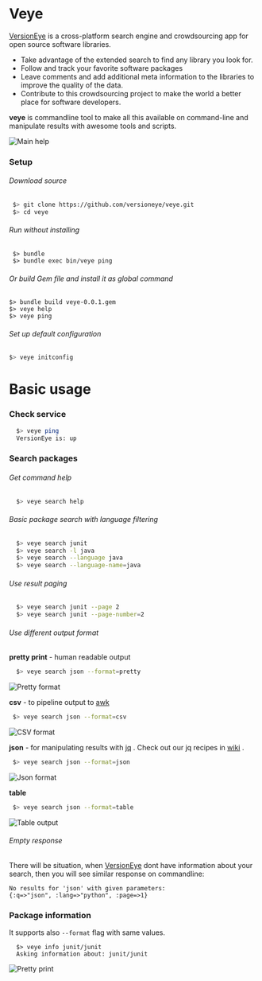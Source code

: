 # Veye

[VersionEye](http://www.versioneye.com/) is a cross-platform search engine and crowdsourcing app for open source software libraries. 
 * Take advantage of the extended search to find any library you look for. 
 * Follow and track your favorite software packages
 * Leave comments and add additional meta information to the libraries to improve the quality of the data. 
 * Contribute to this crowdsourcing project to make the world a better place for software developers.


**veye** is commandline tool to make all this available on command-line and manipulate results with awesome tools and scripts. 

![Main help](https://www.dropbox.com/s/ffvpzupa3rvc3vq/cli_start_page.png)


### Setup

###### Download source
 ```bash
  $> git clone https://github.com/versioneye/veye.git
  $> cd veye
 ```

###### Run without installing
 ```
  $> bundle
  $> bundle exec bin/veye ping
 ```
 
###### Or build Gem file and install it as global command

  ```
  $> bundle build veye-0.0.1.gem
  $> veye help
  $> veye ping
  ```

###### Set up default configuration

  ```bash
  $> veye initconfig
  ```

# Basic usage


### Check service 

 ```bash
   $> veye ping
   VersionEye is: up
 ```

### Search packages 

###### Get command help

 ```bash
   $> veye search help
 ```
 
###### Basic package search with language filtering

 ```bash
   $> veye search junit
   $> veye search -l java
   $> veye search --language java
   $> veye search --language-name=java
 ```

###### Use result paging

  ```bash
    $> veye search junit --page 2
    $> veye search junit --page-number=2
  ```

###### Use different output format

  **pretty print** - human readable output
 
  ```bash
    $> veye search json --format=pretty
  ```
 
  ![Pretty format](https://dl-web.dropbox.com/get/versioneye_video/veye_cli/search_format_pretty.png?w=0991bcd0)
 
 **csv** - to pipeline output to [awk](http://www.gnu.org/software/gawk/manual/gawk.html)
 
 ```bash
  $> veye search json --format=csv
 ```

 ![CSV format](https://dl-web.dropbox.com/get/versioneye_video/veye_cli/search_format_csv.png?w=778a61cf)

 **json** - for manipulating results with [jq](http://stedolan.github.com/jq/) . 
 Check out our jq recipes in [wiki](https://github.com/versioneye/veye/wiki/jq-recipes) .
 
 
 ```bash
  $> veye search json --format=json
 ```
 
 ![Json format](https://dl-web.dropbox.com/get/versioneye_video/veye_cli/search_format_json.png?w=9495485e)
 
 **table**
 
 ```bash
  $> veye search json --format=table
 ```
 ![Table output](https://dl-web.dropbox.com/get/versioneye_video/veye_cli/search_format_table.png?w=302b736f)
 

###### Empty response

There will be situation, when [VersionEye](http://versioneye.com) dont have information about your search, then you will see similar response on commandline:

  ```
  No results for 'json' with given parameters: 
  {:q=>"json", :lang=>"python", :page=>1}
  ```

### Package information

It supports also `--format` flag with same values.

  ```
    $> veye info junit/junit
    Asking information about: junit/junit
  ```
  
  ![Pretty print](https://dl-web.dropbox.com/get/versioneye_video/veye_cli/info_format_pretty.png?w=09fdfbf6)
  
